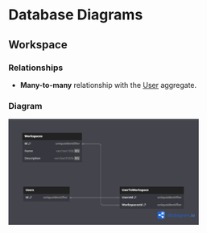# Database Diagrams

## Workspace

### Relationships

- **Many-to-many** relationship with the [User](../../aggregates/Aggregate.User.md) aggregate.

### Diagram

<img src="../../../images/domain/diagrams/aggregates/diagram.workspace.png" alt="Workspace Diagram" width="75%"/>
